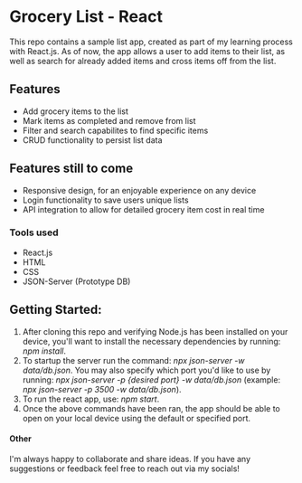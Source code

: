 # Grocery List - React

This repo contains a sample  list app, created as part of my learning process with React.js. As of now, the app allows a user to add items to their list, as well as search for already added items and cross items off from the list. 

## Features

- Add grocery items to the list
- Mark items as completed and remove from list
- Filter and search capabilites to find specific items
- CRUD functionality to persist list data

## Features still to come
- Responsive design, for an enjoyable experience on any device
- Login functionality to save users unique lists
- API integration to allow for detailed grocery item cost in real time 

### Tools used

- React.js 
- HTML 
- CSS
- JSON-Server (Prototype DB)

## Getting Started:
1. After cloning this repo and verifying Node.js has been installed on your device, you'll want to install the necessary dependencies by running: *npm install*.
2. To startup the server run the command: *npx json-server -w data/db.json*. You may also specify which port you'd like to use by running: *npx json-server -p {desired port} -w data/db.json* (example: *npx json-server -p 3500 -w data/db.json*).
3. To run the react app, use: *npm start*.
4. Once the above commands have been ran, the app should be able to open on your local device using the default or specified port.

#### Other

I'm always happy to collaborate and share ideas. If you have any suggestions or feedback feel free to reach out via my socials!

